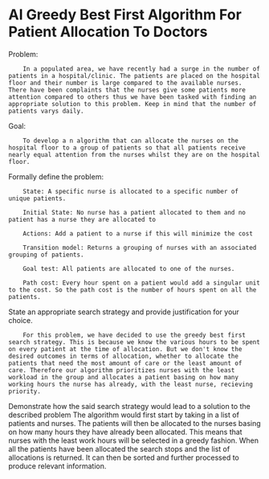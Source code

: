 # AI Greedy Best First Algorithm For Patient Allocation To Doctors

Problem:

	    In a populated area, we have recently had a surge in the number of patients in a hospital/clinic. The patients are placed on the hospital floor and their number is large compared to the available nurses. There have been complaints that the nurses give some patients more attention compared to others thus we have been tasked with finding an appropriate solution to this problem. Keep in mind that the number of patients varys daily.
	
Goal:

		To develop a n algorithm that can allocate the nurses on the hospital floor to a group of patients so that all patients receive nearly equal attention from the nurses whilst they are on the hospital floor.
		
Formally define the problem:

		State: A specific nurse is allocated to a specific number of unique patients.
		
		Initial State: No nurse has a patient allocated to them and no patient has a nurse they are allocated to
		
		Actions: Add a patient to a nurse if this will minimize the cost 
		
		Transition model: Returns a grouping of nurses with an associated grouping of patients.
		
		Goal test: All patients are allocated to one of the nurses.
		
		Path cost: Every hour spent on a patient would add a singular unit to the cost. So the path cost is the number of hours spent on all the patients.

		
State an appropriate search strategy and provide justification for your choice.


		For this problem, we have decided to use the greedy best first search strategy. This is because we know the various hours to be spent on every patient at the time of allocation. But we don't know the desired outcomes in terms of allocation, whether to allocate the patients that need the most amount of care or the least amount of care. Therefore our algorithm prioritizes nurses with the least workload in the group and allocates a patient basing on how many working hours the nurse has already, with the least nurse, recieving priority.

        
		
Demonstrate how the said search strategy would lead to a solution to the described problem
		The algorithm would first start by taking in a list of patients and nurses. The patients will then be allocated to the nurses basing on how many hours they have already been allocated. This means that nurses with the least work hours will be selected in a greedy fashion. When all the patients have been allocated the search stops and the list of allocations is returned. It can then be sorted and further processed to produce relevant information.
